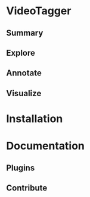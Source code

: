 # VideoTagger

## Summary

## Explore

## Annotate

## Visualize

# Installation

# Documentation

## Plugins

## Contribute


